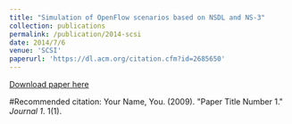 ```yaml
---
title: "Simulation of OpenFlow scenarios based on NSDL and NS-3"
collection: publications
permalink: /publication/2014-scsi
date: 2014/7/6
venue: 'SCSI'
paperurl: 'https://dl.acm.org/citation.cfm?id=2685650'
---
```


[Download paper here](https://dl.acm.org/citation.cfm?id=2685650)

#Recommended citation: Your Name, You. (2009). "Paper Title Number 1." <i>Journal 1</i>. 1(1).
